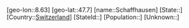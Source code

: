 ﻿---
location: [47.7,8.63]
type: City
tags:
- geo/City


SpocWebEntityId: 33990
isDeleted: false
confidential: public

---
[geo-lon::8.63]
[geo-lat::47.7]
[name::Schaffhausen]
[State::]
[Country::[Switzerland](geo/Continent/Europe/Switzerland.md)]
[StateId::]
[Population::]
[Unknown::]


